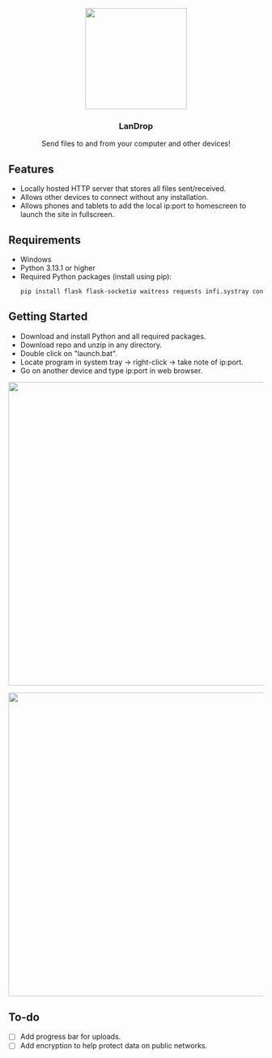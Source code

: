 <p align="center"><img src="https://github.com/user-attachments/assets/8789eb2b-2d0c-4e66-b9b5-770a8df8560e" width="200" /><br></p>
<h3 align="center" tabindex="-1" class="heading-element" dir="auto">LanDrop</h3>
<p align="center" dir="auto">Send files to and from your computer and other devices!</p>

## Features
- Locally hosted HTTP server that stores all files sent/received.
- Allows other devices to connect without any installation.
- Allows phones and tablets to add the local ip:port to homescreen to launch the site in fullscreen.

## Requirements
- Windows
- Python 3.13.1 or higher
- Required Python packages (install using pip):
  ```bash
  pip install flask flask-socketio waitress requests infi.systray configparser
  
## Getting Started
- Download and install Python and all required packages.
- Download repo and unzip in any directory.
- Double click on "launch.bat".
- Locate program in system tray -> right-click -> take note of ip:port.
- Go on another device and type ip:port in web browser.
<p align="center"><img src="https://github.com/user-attachments/assets/ec1ce0e8-9dde-4410-ba04-b80c8f7a9522" width="600" /><br></p>
<p align="center"><img src="https://github.com/user-attachments/assets/1c0e74e8-37b1-406f-8d5e-e9a19d9b26ec" width="600" /><br></p>

## To-do
- [ ] Add progress bar for uploads.
- [ ] Add encryption to help protect data on public networks.
